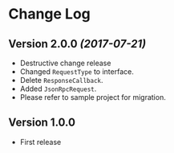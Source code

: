 Change Log
==========

## Version 2.0.0 *(2017-07-21)*

* Destructive change release
* Changed `RequestType` to interface.
* Delete `ResponseCallback`.
* Added `JsonRpcRequest`.
* Please refer to sample project for migration.


## Version 1.0.0

* First release